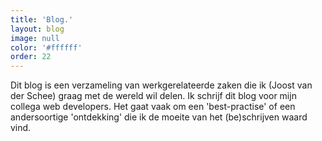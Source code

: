 ```yaml
---
title: 'Blog.'
layout: blog
image: null
color: '#ffffff'
order: 22
---
```


Dit blog is een verzameling van werkgerelateerde zaken die ik (Joost van der Schee) graag met de wereld wil delen. Ik schrijf dit blog voor mijn collega web developers. Het gaat vaak om een 'best-practise' of een andersoortige 'ontdekking' die ik de moeite van het (be)schrijven waard vind.